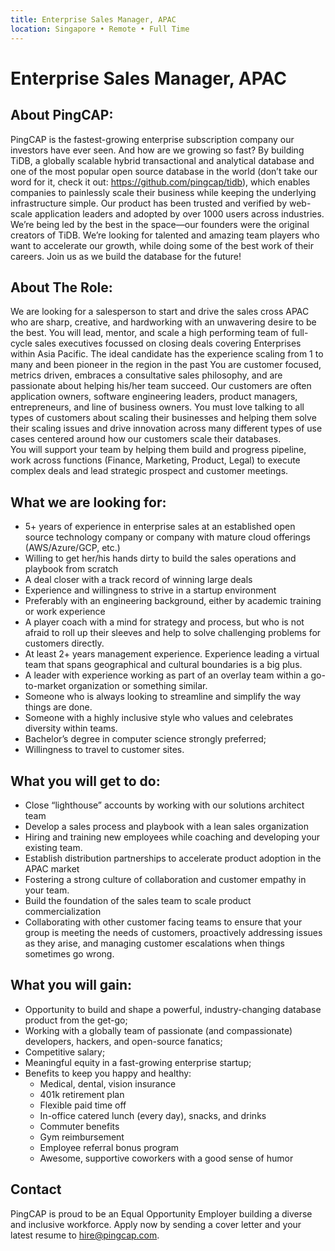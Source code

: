```yaml
---
title: Enterprise Sales Manager, APAC
location: Singapore • Remote • Full Time
---
```


# Enterprise Sales Manager, APAC

## About PingCAP:

PingCAP is the fastest-growing enterprise subscription company our investors have ever seen. And how are we growing so fast? By building TiDB, a globally scalable hybrid transactional and analytical database and one of the most popular open source database in the world (don’t take our word for it, check it out: https://github.com/pingcap/tidb), which enables companies to painlessly scale their business while keeping the underlying infrastructure simple. Our product has been trusted and verified by web-scale application leaders and adopted by over 1000 users across industries. We’re being led by the best in the space—our founders were the original creators of TiDB. We’re looking for talented and amazing team players who want to accelerate our growth, while doing some of the best work of their careers. Join us as we build the database for the future!

## About The Role:

We are looking for a salesperson to start and drive the sales cross APAC who are sharp, creative, and hardworking with an unwavering desire to be the best. You will lead, mentor, and scale a high performing team of full-cycle sales executives focussed on closing deals covering Enterprises within Asia Pacific.
The ideal candidate has the experience scaling from 1 to many and been pioneer in the region in the past
You are customer focused, metrics driven, embraces a consultative sales philosophy, and are passionate about helping his/her team succeed.
Our customers are often application owners, software engineering leaders, product managers, entrepreneurs, and line of business owners. You must love talking to all types of customers about scaling their businesses and helping them solve their scaling issues and drive innovation across many different types of use cases centered around how our customers scale their databases.  
You will support your team by helping them build and progress pipeline, work across functions (Finance, Marketing, Product, Legal) to execute complex deals and lead strategic prospect and customer meetings.

## What we are looking for:

- 5+ years of experience in enterprise sales at an established open source technology company or company with mature cloud offerings (AWS/Azure/GCP, etc.)
- Willing to get her/his hands dirty to build the sales operations and playbook from scratch 
- A deal closer with a track record of winning large deals 
- Experience and willingness to strive in a startup environment
- Preferably with an engineering background, either by academic training or work experience
- A player coach with a mind for strategy and process, but who is not afraid to roll up their sleeves and help to solve challenging problems for customers directly.
- At least 2+ years management experience.  Experience leading a virtual team that spans geographical and cultural boundaries is a big plus. 
- A leader with experience working as part of an overlay team within a go-to-market organization or something similar.
- Someone who is always looking to streamline and simplify the way things are done.
- Someone with a highly inclusive style who values and celebrates diversity within teams. 
- Bachelor’s degree in computer science strongly preferred;
- Willingness to travel to customer sites.

## What you will get to do:

- Close “lighthouse” accounts by working with our solutions architect team
- Develop a sales process and playbook with a lean sales organization
- Hiring and training new employees while coaching and developing your existing team.
- Establish distribution partnerships to accelerate product adoption in the APAC market
- Fostering a strong culture of collaboration and customer empathy in your team.
- Build the foundation of the sales team to scale product commercialization
- Collaborating with other customer facing teams to ensure that your group is meeting the needs of customers, proactively addressing issues as they arise, and managing customer escalations when things sometimes go wrong.

## What you will gain:

- Opportunity to build and shape a powerful, industry-changing database product from the get-go;
- Working with a globally team of passionate (and compassionate) developers, hackers, and open-source fanatics;
- Competitive salary;
- Meaningful equity in a fast-growing enterprise startup;
- Benefits to keep you happy and healthy:
  - Medical, dental, vision insurance
  - 401k retirement plan
  - Flexible paid time off
  - In-office catered lunch (every day), snacks, and drinks
  - Commuter benefits
  - Gym reimbursement
  - Employee referral bonus program
  - Awesome, supportive coworkers with a good sense of humor

## Contact

PingCAP is proud to be an Equal Opportunity Employer building a diverse and inclusive workforce. Apply now by sending a cover letter and your latest resume to <hire@pingcap.com>.
